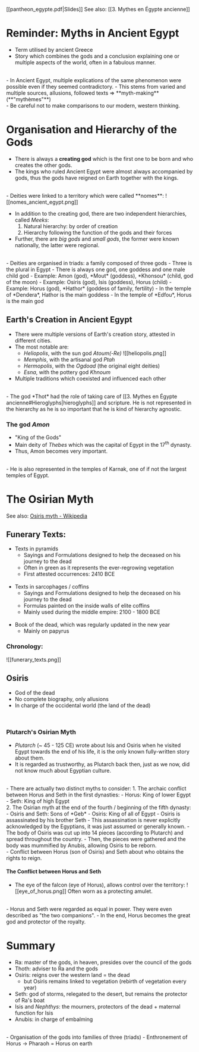 [[pantheon_egypte.pdf|Slides]]
See also: [[3. Mythes en Égypte ancienne]]

# Reminder: Myths in Ancient Egypt
- Term utilised by ancient Greece
- Story which combines the gods and a conclusion explaining one or multiple aspects of the world, often in a fabulous manner.
<br>
- In Ancient Egypt, multiple explications of the same phenomenon were possible even if they seemed contradictory.
	- This stems from varied and multiple sources, allusions, followed texts => **myth-making** (**"mythèmes"**)
	  <br>
- Be careful not to make comparisons to our modern, western thinking.

# Organisation and Hierarchy of the Gods
- There is always a **creating god** which is the first one to be born and who creates the other gods.
- The kings who ruled Ancient Egypt were almost always accompanied by gods, thus the gods have reigned on Earth together with the kings.
<br>
- Deities were linked to a territory which were called **nomes**:
  ![[nomes_ancient_egypt.png]]
  <br>

- In addition to the creating god, there are two independent hierarchies, called *Meeks*:
	1. Natural hierarchy: by order of creation
	2. Hierarchy following the function of the gods and their forces
- Further, there are *big gods* and *small gods*, the former were known nationally, the latter were regional.
<br>
- Deities are organised in triads: a family composed of three gods
	- Three is the plural in Egypt
- There is always one god, one goddess and one male child god
	- Example: Amon (god), *Mout* (goddess), *Khonsou* (child, god of the moon)
	- Example: Osiris (god), Isis (goddess), Horus (child)
	- Example: Horus (god), *Hathor* (goddess of family, fertility)
		- In the temple of *Dendera*, Hathor is the main goddess
		- In the temple of *Edfou*, Horus is the main god

## Earth's Creation in Ancient Egypt
- There were multiple versions of Earth's creation story, attested in different cities.
- The most notable are:
	- *Heliopolis*, with the sun god *Atoum(-Re)*
	  ![[heliopolis.png]]
	- *Memphis*, with the artisanal god *Ptah*
	- *Hermopolis*, with the *Ogdoad* (the original eight deities)
	- *Esna*, with the pottery god *Khnoum*
- Multiple traditions which coexisted and influenced each other
<br>
- The god *Thot* had the role of taking care of [[3. Mythes en Égypte ancienne#Hieroglyphs|hieroglyphs]] and scripture. He is not represented in the hierarchy as he is so important that he is kind of hierarchy agnostic.

### The god *Amon*
- "King of the Gods"
- Main deity of *Thebes* which was the capital of Egypt in the 17<sup>th</sup> dynasty.
- Thus, Amon becomes very important.
<br>
- He is also represented in the temples of Karnak, one of if not the largest temples of Egypt.
<br>

# The Osirian Myth
See also: [Osiris myth - Wikipedia](https://en.wikipedia.org/wiki/Osiris_myth)
## Funerary Texts:
- Texts in pyramids
	- Sayings and Formulations designed to help the deceased on his journey to the dead
	- Often in green as it represents the ever-regrowing vegetation
	- First attested occurrences: 2410 BCE
	<br>
- Texts in sarcophages / coffins
	- Sayings and Formulations designed to help the deceased on his journey to the dead
	- Formulas painted on the inside walls of elite coffins
	- Mainly used during the middle empire: 2100 - 1800 BCE
	<br>	
- Book of the dead, which was regularly updated in the new year
	- Mainly on papyrus

### Chronology:
![[funerary_texts.png]]

## Osiris
- God of the dead
- No complete biography, only allusions
- In charge of the occidental world (the land of the dead)
<br>

### Plutarch's Osirian Myth
- *Plutarch* (~ 45 - 125 CE) wrote about Isis and Osiris when he visited Egypt towards the end of his life, it is the only known fully-written story about them.
- It is regarded as trustworthy, as Plutarch back then, just as we now, did not know much about Egyptian culture.
<br>
- There are actually two distinct myths to consider:
	1. The archaic conflict between Horus and Seth in the first dynasties:
		- Horus: King of lower Egypt
		- Seth: King of high Egypt
		<br>
	2. The Osirian myth at the end of the fourth / beginning of the fifth dynasty:
		- Osiris and Seth: Sons of *Geb*
		- Osiris: King of all of Egypt
		- Osiris is assassinated by his brother Seth
			- This assassination is never explicitly acknowledged by the Egyptians, it was just assumed or generally known.
			- The body of Osiris was cut up into 14 pieces (according to Plutarch) and spread throughout the country.
			- Then, the pieces were gathered and the body was mummified by Anubis, allowing Osiris to be reborn.
			<br>
		- Conflict between Horus (son of Osiris) and Seth about who obtains the rights to reign.

#### The Conflict between Horus and Seth
- The eye of the falcon (eye of Horus), allows control over the territory:
  ![[eye_of_horus.png]]
  Often worn as a protecting amulet.
<br>
- Horus and Seth were regarded as equal in power. They were even described as "the two companions".
- In the end, Horus becomes the great god and protector of the royalty.
<br>

# Summary
- Ra: master of the gods, in heaven, presides over the council of the gods
- Thoth: adviser to Ra and the gods
- Osiris: reigns over the western land = the dead
  - but Osiris remains linked to vegetation (rebirth of vegetation every year)
- Seth: god of storms, relegated to the desert, but remains the protector of Ra's boat
- Isis and *Nephthys*: the mourners, protectors of the dead + maternal function for Isis
- Anubis: in charge of embalming
<br>
- Organisation of the gods into families of three (triads)
- Enthronement of Horus -> Pharaoh = Horus on earth